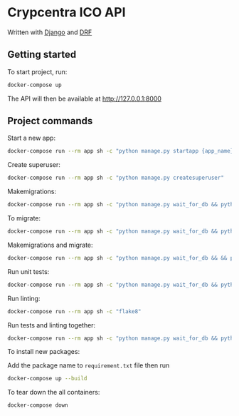 # Crypcentra ICO  API

Written with [Django](https://www.djangoproject.com/) and [DRF](https://www.django-rest-framework.org/)

## Getting started

To start project, run:

```bash
docker-compose up
```

The API will then be available at http://127.0.0.1:8000

## Project commands

Start a new app:

```bash
docker-compose run --rm app sh -c "python manage.py startapp {app_name}"
```

Create superuser:

```bash
docker-compose run --rm app sh -c "python manage.py createsuperuser"
```

Makemigrations:

```bash
docker-compose run --rm app sh -c "python manage.py wait_for_db && python manage.py makemigrations"
```

To migrate:

```bash
docker-compose run --rm app sh -c "python manage.py wait_for_db && python manage.py migrate"
```

Makemigrations and migrate:

```bash
docker-compose run --rm app sh -c "python manage.py wait_for_db && && python manage.py makemigrations &&python manage.py migrate"
```

Run unit tests:

```bash
docker-compose run --rm app sh -c "python manage.py wait_for_db && python manage.py test"
```

Run linting:

```bash
docker-compose run --rm app sh -c "flake8"
```

Run tests and linting together:

```bash
docker-compose run --rm app sh -c "python manage.py wait_for_db && python manage.py test && flake8"
```

To install new packages:

Add the package name to  ```requirement.txt``` file
then run 

```bash
docker-compose up --build
```

To tear down the all containers:

```bash
docker-compose down
```
